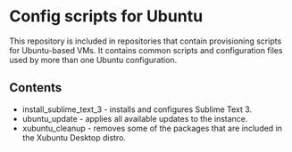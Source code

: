 # Config scripts for Ubuntu

This repository is included in repositories that contain provisioning scripts for Ubuntu-based VMs. It contains common scripts and configuration files used by more than one Ubuntu configuration.

## Contents

* install_sublime_text_3 - installs and configures Sublime Text 3.
* ubuntu_update - applies all available updates to the instance.
* xubuntu_cleanup - removes some of the packages that are included in the Xubuntu Desktop distro.

